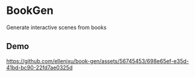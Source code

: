 # BookGen

Generate interactive scenes from books

## Demo

https://github.com/ellenjxu/book-gen/assets/56745453/698e65ef-e35d-41bd-bc90-22fd7ae0325d

